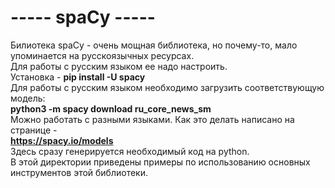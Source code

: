 # ----- spaCy -----
Билиотека spaCy - очень мощная библиотека, но почему-то, мало упоминается на русскоязычных ресурсах.<br>
Для работы с русским языком ее надо настроить.<br>
Установка - **pip install -U spacy** <br>
Для работы с русским языком необходимо загрузить соответствующую модель:<br>
**python3 -m spacy download ru_core_news_sm**<br>
Можно работать с разными языками. Как это делать написано на странице - <br>
**https://spacy.io/models** <br>
Здесь сразу генерируется необходимый код на python.<br>
В этой директории приведены примеры по использованию основных инструментов этой библиотеки.<br>